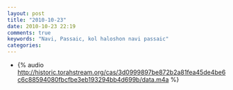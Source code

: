 ```yaml
---
layout: post
title: "2010-10-23"
date: 2010-10-23 22:19
comments: true
keywords: "Navi, Passaic, kol haloshon navi passaic" 
categories: 
---
```


 * {% audio http://historic.torahstream.org/cas/3d0999897be872b2a81fea45de4be6c6c88594080fbcfbe3eb193294bb4d699b/data.m4a %}

